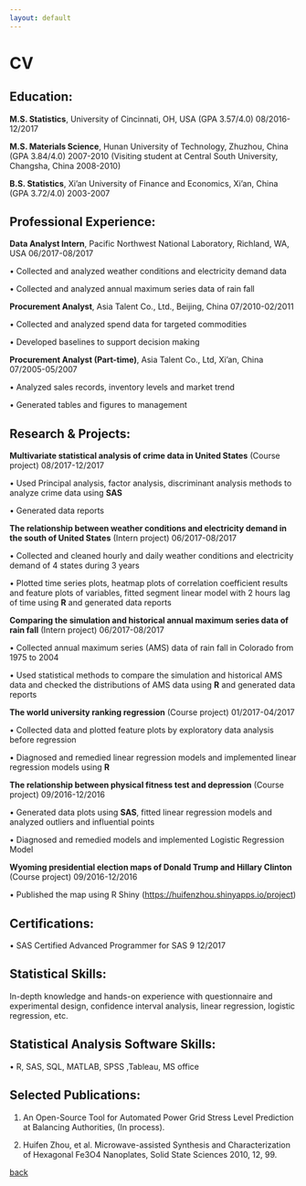 ```yaml
---
layout: default
---
```


# CV

## **Education:**

**M.S. Statistics**, University of Cincinnati, OH, USA (GPA 3.57/4.0) 08/2016-12/2017

**M.S. Materials Science**, Hunan University of Technology, Zhuzhou, China (GPA 3.84/4.0) 2007-2010
(Visiting student at Central South University, Changsha, China 2008-2010)
                            
**B.S. Statistics**, Xi’an University of Finance and Economics, Xi’an, China (GPA 3.72/4.0) 2003-2007           

## **Professional Experience:**

**Data Analyst Intern**, Pacific Northwest National Laboratory, Richland, WA, USA 06/2017-08/2017

•	Collected and analyzed weather conditions and electricity demand data

•	Collected and analyzed annual maximum series data of rain fall

**Procurement Analyst**, Asia Talent Co., Ltd., Beijing, China 07/2010-02/2011

•	Collected and analyzed spend data for targeted commodities

•	Developed baselines to support decision making

**Procurement Analyst (Part-time)**, Asia Talent Co., Ltd, Xi’an, China 07/2005-05/2007

•	Analyzed sales records, inventory levels and market trend

•	Generated tables and figures to management

## **Research & Projects:**

**Multivariate statistical analysis of crime data in United States** (Course project) 08/2017-12/2017

•	Used Principal analysis, factor analysis, discriminant analysis methods to analyze crime data using **SAS**

•	Generated data reports

**The relationship between weather conditions and electricity demand in the south of United States** (Intern project) 06/2017-08/2017

•	Collected and cleaned hourly and daily weather conditions and electricity demand of 4 states during 3 years

•	Plotted time series plots, heatmap plots of correlation coefficient results and feature plots of variables, fitted segment linear model with 2 hours lag of time using **R** and generated data reports

**Comparing the simulation and historical annual maximum series data of rain fall** (Intern project) 06/2017-08/2017

•	Collected annual maximum series (AMS) data of rain fall in Colorado from 1975 to 2004

•	Used statistical methods to compare the simulation and historical AMS data and checked the distributions of AMS data using **R** and generated data reports

**The world university ranking regression** (Course project) 01/2017-04/2017 

•	Collected data and plotted feature plots by exploratory data analysis before regression

•	Diagnosed and remedied linear regression models and implemented linear regression models using **R**

**The relationship between physical fitness test and depression** (Course project) 09/2016-12/2016

•	Generated data plots using **SAS**, fitted linear regression models and analyzed outliers and influential points

•	Diagnosed and remedied models and implemented Logistic Regression Model

**Wyoming presidential election maps of Donald Trump and Hillary Clinton** (Course project) 09/2016-12/2016

•	Published the map using R Shiny (https://huifenzhou.shinyapps.io/project)

## **Certifications:**

•	SAS Certified Advanced Programmer for SAS 9 12/2017                                                                                              
## **Statistical Skills:**

In-depth knowledge and hands-on experience with questionnaire and experimental design, confidence interval analysis, linear regression, logistic regression, etc.

## **Statistical Analysis Software Skills:**

•	R, SAS, SQL, MATLAB, SPSS ,Tableau, MS office

## **Selected Publications:**

1. An Open-Source Tool for Automated Power Grid Stress Level Prediction at Balancing Authorities, (In process).

2. Huifen Zhou, et al. Microwave-assisted Synthesis and Characterization of Hexagonal Fe3O4 Nanoplates, Solid State Sciences 2010, 12, 99.


[back](./)
